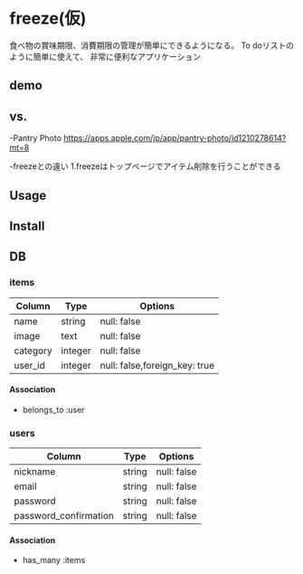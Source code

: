 # freeze(仮)
食べ物の賞味期限、消費期限の管理が簡単にできるようになる。
To doリストのように簡単に使えて、
非常に便利なアプリケーション

## demo

## vs.
-Pantry Photo
https://apps.apple.com/jp/app/pantry-photo/id1210278614?mt=8

-freezeとの違い
1.freezeはトップページでアイテム削除を行うことができる

## Usage

## Install

## DB

### items
|Column|Type|Options|
|------|----|-------|
|name|string|null: false|
|image|text|null: false|
|category|integer|null: false|
|user_id|integer|null: false,foreign_key: true|
#### Association
- belongs_to :user

### users
|Column|Type|Options|
|------|----|-------|
|nickname|string|null: false|
|email|string|null: false|
|password|string|null: false|
|password_confirmation|string|null: false|
#### Association
- has_many :items
